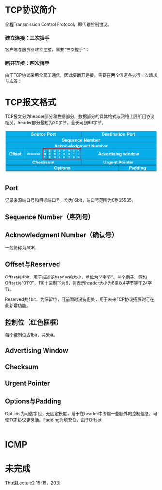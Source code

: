 # TCP协议简介

全程Transmission Control Protocol，即传输控制协议。


### 建立连接：三次握手
客户端与服务器建立连接，需要“三次握手”：


### 断开连接：四次挥手

由于TCP协议采用全双工通信，因此要断开连接，需要在两个信道各执行一次请求与应答：



# TCP报文格式

TCP报文分为header部分和数据部分，数据部分的具体格式与网络上层所用协议相关。header部分最短为20字节，最长可到60字节。

![](TCP协议极简笔记_1.png)

## Port
记录来源端口号和目标端口号，均为16bit，端口号范围为0到65535。

## Sequence Number（序列号）

## Acknowledgment Number（确认号）
一般简称为ACK，

## Offset与Reserved
Offset共4bit，用于描述该header的大小，单位为“4字节”。举个例子，假如Offset为“0110”，110十进制下为6，则表示header大小为6乘以4字节等于24字节。

Reserved共4bit，为保留位，目前暂时没有用处，用于未来TCP协议拓展时可在此新增功能。
## 控制位（红色框框）
每个控制位占1bit，共8bit。

## Advertising Window

## Checksum

## Urgent Pointer

## Options与Padding
Options为可选字段，无固定长度，用于在header中传输一些额外的控制信息，可使TCP协议更灵活。Padding为填充位，由于Offset
<br/><br/>

# ICMP  

# 未完成 
Thu课Lecture2 15-16，20页